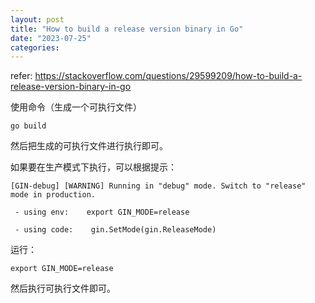 ```yaml
---
layout: post
title: "How to build a release version binary in Go"
date: "2023-07-25"
categories: 
---
```

<p>refer: <a href="https://stackoverflow.com/questions/29599209/how-to-build-a-release-version-binary-in-go">https://stackoverflow.com/questions/29599209/how-to-build-a-release-version-binary-in-go</a></p>

<p>使用命令（生成一个可执行文件）</p>

<pre>
<code>go build</code></pre>

<p>然后把生成的可执行文件进行执行即可。</p>

<p>如果要在生产模式下执行，可以根据提示：</p>

<pre>
<code>[GIN-debug] [WARNING] Running in &quot;debug&quot; mode. Switch to &quot;release&quot; mode in production.

&nbsp;- using env:&nbsp;&nbsp; &nbsp;export GIN_MODE=release

&nbsp;- using code:&nbsp;&nbsp; &nbsp;gin.SetMode(gin.ReleaseMode)</code></pre>

<p>运行：</p>

<pre>
<code>export GIN_MODE=release</code></pre>

<p>然后执行可执行文件即可。</p>

<p>&nbsp;</p>

